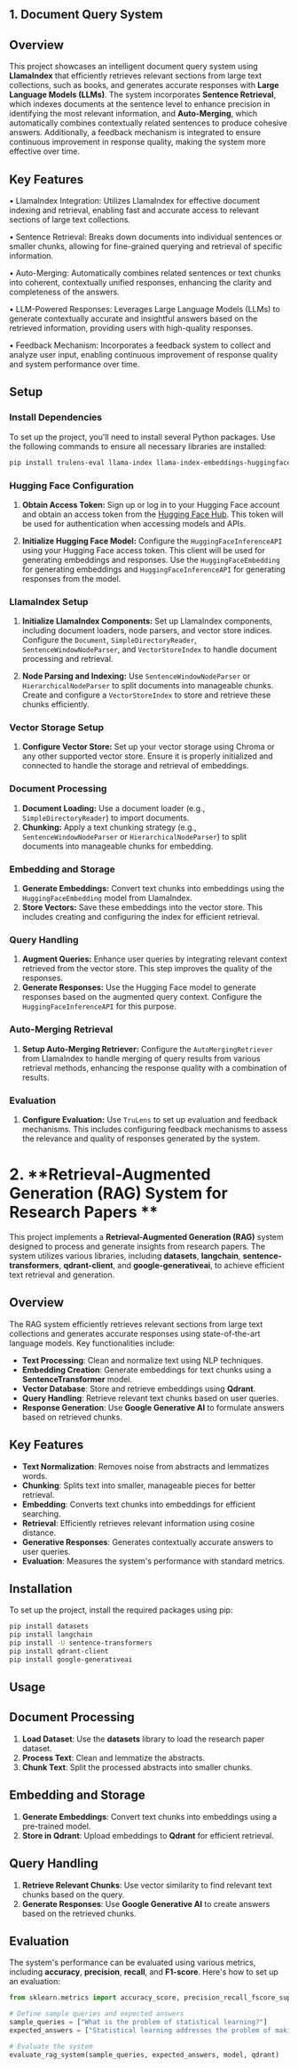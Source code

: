 ## **1. Document Query System**

## Overview
This project showcases an intelligent document query system using **LlamaIndex** that efficiently retrieves relevant sections from large text collections, such as books, and generates accurate responses with **Large Language Models (LLMs)**. The system incorporates **Sentence Retrieval**, which indexes documents at the sentence level to enhance precision in identifying the most relevant information, and **Auto-Merging**, which automatically combines contextually related sentences to produce cohesive answers. Additionally, a feedback mechanism is integrated to ensure continuous improvement in response quality, making the system more effective over time.

## Key Features
•	LlamaIndex Integration: Utilizes LlamaIndex for effective document indexing and retrieval, enabling fast and accurate access to relevant sections of large text collections.

•	Sentence Retrieval: Breaks down documents into individual sentences or smaller chunks, allowing for fine-grained querying and retrieval of specific information.

•	Auto-Merging: Automatically combines related sentences or text chunks into coherent, contextually unified responses, enhancing the clarity and completeness of the answers.

•	LLM-Powered Responses: Leverages Large Language Models (LLMs) to generate contextually accurate and insightful answers based on the retrieved information, providing users with high-quality responses.

•	Feedback Mechanism: Incorporates a feedback system to collect and analyze user input, enabling continuous improvement of response quality and system performance over time.


## Setup

### Install Dependencies

To set up the project, you'll need to install several Python packages. Use the following commands to ensure all necessary libraries are installed:

```bash
pip install trulens-eval llama-index llama-index-embeddings-huggingface torch sentence-transformers datasets generativeai trulens-providers-huggingface qdrant-client chromadb llama-index-vector-stores-chroma transformers
```

### Hugging Face Configuration

1. **Obtain Access Token:** Sign up or log in to your Hugging Face account and obtain an access token from the [Hugging Face Hub](https://huggingface.co/settings/tokens). This token will be used for authentication when accessing models and APIs.

2. **Initialize Hugging Face Model:** Configure the `HuggingFaceInferenceAPI` using your Hugging Face access token. This client will be used for generating embeddings and responses. Use the `HuggingFaceEmbedding` for generating embeddings and `HuggingFaceInferenceAPI` for generating responses from the model.

### LlamaIndex Setup

1. **Initialize LlamaIndex Components:** Set up LlamaIndex components, including document loaders, node parsers, and vector store indices. Configure the `Document`, `SimpleDirectoryReader`, `SentenceWindowNodeParser`, and `VectorStoreIndex` to handle document processing and retrieval.

2. **Node Parsing and Indexing:** Use `SentenceWindowNodeParser` or `HierarchicalNodeParser` to split documents into manageable chunks. Create and configure a `VectorStoreIndex` to store and retrieve these chunks efficiently.

### Vector Storage Setup

1. **Configure Vector Store:** Set up your vector storage using Chroma or any other supported vector store. Ensure it is properly initialized and connected to handle the storage and retrieval of embeddings.

### Document Processing

1. **Document Loading:** Use a document loader (e.g., `SimpleDirectoryReader`) to import documents.
2. **Chunking:** Apply a text chunking strategy (e.g., `SentenceWindowNodeParser` or `HierarchicalNodeParser`) to split documents into manageable chunks for embedding.

### Embedding and Storage

1. **Generate Embeddings:** Convert text chunks into embeddings using the `HuggingFaceEmbedding` model from LlamaIndex.
2. **Store Vectors:** Save these embeddings into the vector store. This includes creating and configuring the index for efficient retrieval.

### Query Handling

1. **Augment Queries:** Enhance user queries by integrating relevant context retrieved from the vector store. This step improves the quality of the responses.
2. **Generate Responses:** Use the Hugging Face model to generate responses based on the augmented query context. Configure the `HuggingFaceInferenceAPI` for this purpose.

### Auto-Merging Retrieval

1. **Setup Auto-Merging Retriever:** Configure the `AutoMergingRetriever` from LlamaIndex to handle merging of query results from various retrieval methods, enhancing the response quality with a combination of results.

### Evaluation

1. **Configure Evaluation:** Use `TruLens` to set up evaluation and feedback mechanisms. This includes configuring feedback mechanisms to assess the relevance and quality of responses generated by the system.




# 2. **Retrieval-Augmented Generation (RAG) System for Research Papers **

This project implements a **Retrieval-Augmented Generation (RAG)** system designed to process and generate insights from research papers. The system utilizes various libraries, including **datasets**, **langchain**, **sentence-transformers**, **qdrant-client**, and **google-generativeai**, to achieve efficient text retrieval and generation.

## Overview

The RAG system efficiently retrieves relevant sections from large text collections and generates accurate responses using state-of-the-art language models. Key functionalities include:

- **Text Processing**: Clean and normalize text using NLP techniques.
- **Embedding Creation**: Generate embeddings for text chunks using a **SentenceTransformer** model.
- **Vector Database**: Store and retrieve embeddings using **Qdrant**.
- **Query Handling**: Retrieve relevant text chunks based on user queries.
- **Response Generation**: Use **Google Generative AI** to formulate answers based on retrieved chunks.

## Key Features

- **Text Normalization**: Removes noise from abstracts and lemmatizes words.
- **Chunking**: Splits text into smaller, manageable pieces for better retrieval.
- **Embedding**: Converts text chunks into embeddings for efficient searching.
- **Retrieval**: Efficiently retrieves relevant information using cosine distance.
- **Generative Responses**: Generates contextually accurate answers to user queries.
- **Evaluation**: Measures the system's performance with standard metrics.

## Installation

To set up the project, install the required packages using pip:

```bash
pip install datasets
pip install langchain
pip install -U sentence-transformers
pip install qdrant-client
pip install google-generativeai
```

## Usage
## Document Processing

1. **Load Dataset**: Use the **datasets** library to load the research paper dataset.
2. **Process Text**: Clean and lemmatize the abstracts.
3. **Chunk Text**: Split the processed abstracts into smaller chunks.

## Embedding and Storage

1. **Generate Embeddings**: Convert text chunks into embeddings using a pre-trained model.
2. **Store in Qdrant**: Upload embeddings to **Qdrant** for efficient retrieval.

## Query Handling

1. **Retrieve Relevant Chunks**: Use vector similarity to find relevant text chunks based on the query.
2. **Generate Responses**: Use **Google Generative AI** to create answers based on the retrieved chunks.

## Evaluation

The system's performance can be evaluated using various metrics, including **accuracy**, **precision**, **recall**, and **F1-score**. Here's how to set up an evaluation:

```python
from sklearn.metrics import accuracy_score, precision_recall_fscore_support

# Define sample queries and expected answers
sample_queries = ["What is the problem of statistical learning?"]
expected_answers = ["Statistical learning addresses the problem of making predictions based on data."]

# Evaluate the system
evaluate_rag_system(sample_queries, expected_answers, model, qdrant)
```


